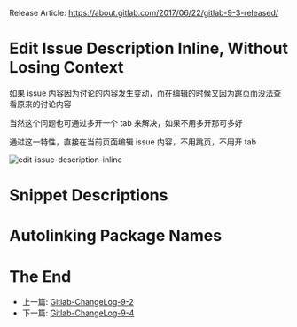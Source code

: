 Release Article: https://about.gitlab.com/2017/06/22/gitlab-9-3-released/

# Edit Issue Description Inline, Without Losing Context

如果 issue 内容因为讨论的内容发生变动，而在编辑的时候又因为跳页而没法查看原来的讨论内容

当然这个问题也可通过多开一个 tab 来解决，如果不用多开那可多好

通过这一特性，直接在当前页面编辑 issue 内容，不用跳页，不用开 tab

![edit-issue-description-inline](http://om4h4iqhe.bkt.clouddn.com/edit-issue-description-inline.gif)

# Snippet Descriptions
# Autolinking Package Names

# The End

 - 上一篇: [Gitlab-ChangeLog-9-2](https://github.com/yidinghan/blog/blob/master/Gitlab-ChangeLog-9-2.md)
 - 下一篇: [Gitlab-ChangeLog-9-4](https://github.com/yidinghan/blog/blob/master/Gitlab-ChangeLog-9-4.md)